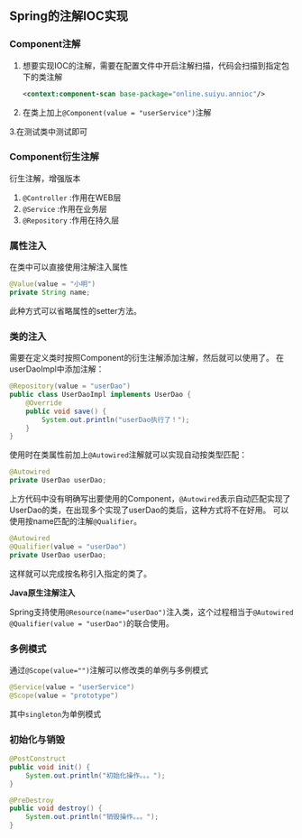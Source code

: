 ## Spring的注解IOC实现

### Component注解
1. 想要实现IOC的注解，需要在配置文件中开启注解扫描，代码会扫描到指定包下的类注解
    ```xml
    <context:component-scan base-package="online.suiyu.annioc"/>
    ```
2. 在类上加上`@Component(value = "userService")`注解

3.在测试类中测试即可

### Component衍生注解
衍生注解，增强版本

1. `@Controller` :作用在WEB层
2. `@Service` :作用在业务层
3. `@Repository` :作用在持久层

### 属性注入

在类中可以直接使用注解注入属性
```java
@Value(value = "小明")
private String name;
```
此种方式可以省略属性的setter方法。

### 类的注入

需要在定义类时按照Component的衍生注解添加注解，然后就可以使用了。
在userDaoImpl中添加注解：
```java
@Repository(value = "userDao")
public class UserDaoImpl implements UserDao {
    @Override
    public void save() {
        System.out.println("userDao执行了！");
    }
}
```
使用时在类属性前加上`@Autowired`注解就可以实现自动按类型匹配：
```java
@Autowired
private UserDao userDao;
```
上方代码中没有明确写出要使用的Component，`@Autowired`表示自动匹配实现了UserDao的类，在出现多个实现了userDao的类后，这种方式将不在好用。
可以使用按name匹配的注解`@Qualifier`。
```java
@Autowired
@Qualifier(value = "userDao")
private UserDao userDao;
```
这样就可以完成按名称引入指定的类了。

**Java原生注解注入**

Spring支持使用`@Resource(name="userDao")`注入类，这个过程相当于`@Autowired
                                                 @Qualifier(value = "userDao")`的联合使用。

### 多例模式

通过`@Scope(value="")`注解可以修改类的单例与多例模式

```java
@Service(value = "userService")
@Scope(value = "prototype")
```
其中`singleton`为单例模式

### 初始化与销毁

```java
@PostConstruct
public void init() {
    System.out.println("初始化操作。。。");
}

@PreDestroy
public void destroy() {
    System.out.println("销毁操作。。。");
}
```
